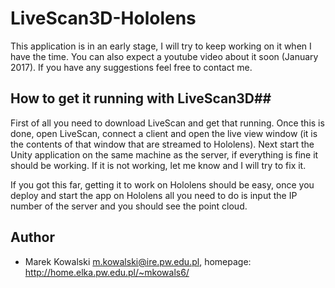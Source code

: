 # LiveScan3D-Hololens
This application is in an early stage, I will try to keep working on it when I have the time. You can also expect a youtube video about it soon (January 2017).
If you have any suggestions feel free to contact me.

## How to get it running with LiveScan3D##
First of all you need to download LiveScan and get that running. Once this is done, open LiveScan, connect a client and open the live view window (it is the contents of that window that are streamed to Hololens). Next start the Unity application on the same machine as the server, if everything is fine it should be working. If it is not working, let me know and I will try to fix it.

If you got this far, getting it to work on Hololens should be easy, once you deploy and start the app on Hololens all you need to do is input the IP number of the server and you should see the point cloud.

## Author ##
  * Marek Kowalski <m.kowalski@ire.pw.edu.pl>, homepage: http://home.elka.pw.edu.pl/~mkowals6/
